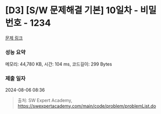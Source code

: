 # [D3] [S/W 문제해결 기본] 10일차 - 비밀번호 - 1234 

[문제 링크](https://swexpertacademy.com/main/code/problem/problemDetail.do?contestProbId=AV14_DEKAJcCFAYD) 

### 성능 요약

메모리: 44,780 KB, 시간: 104 ms, 코드길이: 299 Bytes

### 제출 일자

2024-08-06 08:36



> 출처: SW Expert Academy, https://swexpertacademy.com/main/code/problem/problemList.do